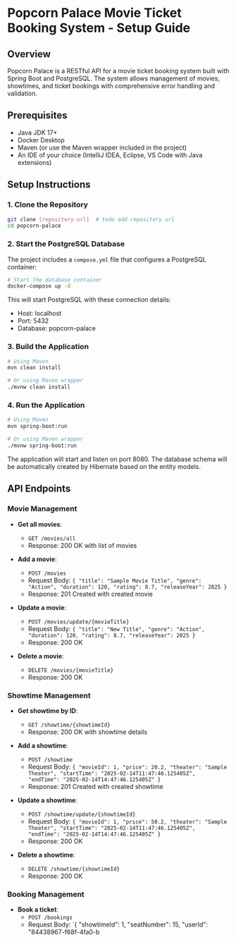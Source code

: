 # Popcorn Palace Movie Ticket Booking System - Setup Guide

## Overview
Popcorn Palace is a RESTful API for a movie ticket booking system built with Spring Boot and PostgreSQL. The system allows management of movies, showtimes, and ticket bookings with comprehensive error handling and validation.

## Prerequisites
- Java JDK 17+
- Docker Desktop
- Maven (or use the Maven wrapper included in the project)
- An IDE of your choice (IntelliJ IDEA, Eclipse, VS Code with Java extensions)

## Setup Instructions

### 1. Clone the Repository
```bash
git clone [repository-url]  # todo add repository url
cd popcorn-palace
```

### 2. Start the PostgreSQL Database
The project includes a `compose.yml` file that configures a PostgreSQL container:

```bash
# Start the database container
docker-compose up -d
```

This will start PostgreSQL with these connection details:
- Host: localhost
- Port: 5432
- Database: popcorn-palace

### 3. Build the Application
```bash
# Using Maven
mvn clean install

# Or using Maven wrapper
./mvnw clean install
```

### 4. Run the Application
```bash
# Using Maven
mvn spring-boot:run

# Or using Maven wrapper
./mvnw spring-boot:run
```

The application will start and listen on port 8080. The database schema will be automatically created by Hibernate based on the entity models.

## API Endpoints

### Movie Management
- **Get all movies**:
    - `GET /movies/all`
    - Response: 200 OK with list of movies

- **Add a movie**:
    - `POST /movies`
    - Request Body: `{ "title": "Sample Movie Title", "genre": "Action", "duration": 120, "rating": 8.7, "releaseYear": 2025 }`
    - Response: 201 Created with created movie

- **Update a movie**:
    - `POST /movies/update/{movieTitle}`
    - Request Body: `{ "title": "New Title", "genre": "Action", "duration": 120, "rating": 8.7, "releaseYear": 2025 }`
    - Response: 200 OK

- **Delete a movie**:
    - `DELETE /movies/{movieTitle}`
    - Response: 200 OK

### Showtime Management
- **Get showtime by ID**:
    - `GET /showtime/{showtimeId}`
    - Response: 200 OK with showtime details

- **Add a showtime**:
    - `POST /showtime`
    - Request Body: `{ "movieId": 1, "price": 20.2, "theater": "Sample Theater", "startTime": "2025-02-14T11:47:46.125405Z", "endTime": "2025-02-14T14:47:46.125405Z" }`
    - Response: 201 Created with created showtime

- **Update a showtime**:
    - `POST /showtime/update/{showtimeId}`
    - Request Body: `{ "movieId": 1, "price": 50.2, "theater": "Sample Theater", "startTime": "2025-02-14T11:47:46.125405Z", "endTime": "2025-02-14T14:47:46.125405Z" }`
    - Response: 200 OK

- **Delete a showtime**:
    - `DELETE /showtime/{showtimeId}`
    - Response: 200 OK

### Booking Management
- **Book a ticket**:
    - `POST /bookings`
    - Request Body: `{ "showtimeId": 1, "seatNumber": 15, "userId": "84438967-f68f-4fa0-b